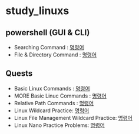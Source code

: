 # study_linuxs
## powershell (GUI & CLI)
- Searching Command : [명령어](codes/10_powershells.sh)
- File & Directory Command : [명령어](codes/20_control_file_fir_powershells.sh)


## Quests
- Basic Linux Commands : [명령어](/codes/quests/10_basic_linux_commands.md)
- MORE Basic Linuc Commands : [명령어](/codes/quests/10_basic_more_linux_commands.md)
- Relative Path Commands : [명령어](/codes/quests/30_relative_path_commands.md)
- Linux Wildcard Practice: [명령어](/codes/quests/40_linux_wildcard_practice.md)
- Linux File Management Wildcard Practice: [명령어](/codes/quests/41_linux_file_management_wildcard_practice.md)
- Linux Nano Practice Problems: [명령어](/codes/quests/50_linux_nano_practice_problems.md)